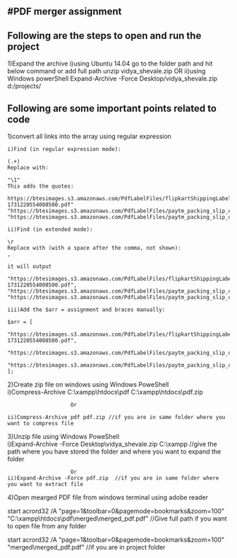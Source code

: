 <h2>#PDF merger assignment</h2>

<h2>Following are the steps to open and run the project</h2>
1)Expand the archive 
	i)using Ubuntu 14.04 
		go to the folder path and hit  below command or add full path
		unzip vidya_shevale.zip
					OR
	ii)using Windows powerShell
	Expand-Archive -Force Desktop/vidya_shevale.zip d:/projects/

<h2>Following are some important points related to code</h2>
1)convert all links into the array using regular expression

	i)Find (in regular expression mode):

	(.+)
	Replace with:

	"\1"
	This adds the quotes:

	https://btesimages.s3.amazonaws.com/PdfLabelFiles/flipkartShippingLabel_OD107312205540085000-1731220554008500.pdf"
	"https://btesimages.s3.amazonaws.com/PdfLabelFiles/paytm_packing_slip_order_559338486.pdf"
	"https://btesimages.s3.amazonaws.com/PdfLabelFiles/paytm_packing_slip_order_559338426.pdf"

	ii)Find (in extended mode):

	\r
	Replace with (with a space after the comma, not shown):
	, 

	it will output

	"https://btesimages.s3.amazonaws.com/PdfLabelFiles/flipkartShippingLabel_OD107312205540085000-1731220554008500.pdf",
	"https://btesimages.s3.amazonaws.com/PdfLabelFiles/paytm_packing_slip_order_559338486.pdf",
	"https://btesimages.s3.amazonaws.com/PdfLabelFiles/paytm_packing_slip_order_559338426.pdf"

	iii)Add the $arr = assignment and braces manually:

	$arr = [
		"https://btesimages.s3.amazonaws.com/PdfLabelFiles/flipkartShippingLabel_OD107312205540085000-1731220554008500.pdf",
		"https://btesimages.s3.amazonaws.com/PdfLabelFiles/paytm_packing_slip_order_559338486.pdf",
		"https://btesimages.s3.amazonaws.com/PdfLabelFiles/paytm_packing_slip_order_559338426.pdf"
	];

2)Create zip file on windows using Windows PoweShell<br>
	i)Compress-Archive C:\xampp\htdocs\pdf C:\xampp\htdocs\pdf.zip

						Or

	ii)Compress-Archive pdf pdf.zip //if you are in same folder where you want to compress file

3)Unzip file using Windows PoweShell<br>
	i)Expand-Archive -Force Desktop\vidya_shevale.zip C:\xampp //give the path where you have stored the folder and where you want to expand the folder

						Or
	ii)Expand-Archive -Force pdf.zip  //if you are in same folder where you want to extract file

4)Open mearged PDF file from windows terminal using adobe reader

start acrord32 /A "page=1&toolbar=0&pagemode=bookmarks&zoom=100" "C:\xampp\htdocs\pdf\merged\merged_pdf.pdf" //Give full path if you want to open file from any folder

start acrord32 /A "page=1&toolbar=0&pagemode=bookmarks&zoom=100" "merged\merged_pdf.pdf" //if you are in project folder



